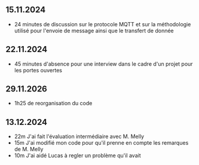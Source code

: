 ## 15.11.2024
- 24 minutes de discussion sur le protocole MQTT et sur la méthodologie utilisé pour l'envoie de message ainsi que le transfert de donnée

## 22.11.2024
- 45 minutes d'absence pour une interview dans le cadre d'un projet pour les portes ouvertes 

## 29.11.2026
- 1h25 de reorganisation du code

## 13.12.2024
- 22m J'ai fait l'évaluation intermédiaire avec M. Melly 
- 15m J'ai modifié mon code pour qu'il prenne en compte les remarques de M. Melly
- 10m J'ai aidé Lucas à regler un problème qu'il avait 
